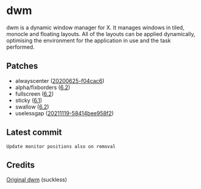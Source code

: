 # dwm
dwm is a dynamic window manager for X. It manages windows in tiled, monocle and floating layouts. All of the layouts can be applied dynamically, optimising the environment for the application in use and the task performed.

## Patches
- alwayscenter ([20200625-f04cac6](https://dwm.suckless.org/patches/alwayscenter/dwm-alwayscenter-20200625-f04cac6.diff))
- alpha/fixborders ([6.2](https://dwm.suckless.org/patches/alpha/dwm-fixborders-6.2.diff))
- fullscreen ([6.2](https://dwm.suckless.org/patches/fullscreen/dwm-fullscreen-6.2.diff))
- sticky ([6.1](https://dwm.suckless.org/patches/sticky/dwm-sticky-6.1.diff))
- swallow ([6.2](https://dwm.suckless.org/patches/swallow/dwm-swallow-6.2.diff))
- uselessgap ([20211119-58414bee958f2](https://dwm.suckless.org/patches/uselessgap/dwm-uselessgap-20211119-58414bee958f2.diff))

## Latest commit
`Update monitor positions also on removal`

## Credits
[Original dwm](https://dwm.suckless.org) (suckless)
